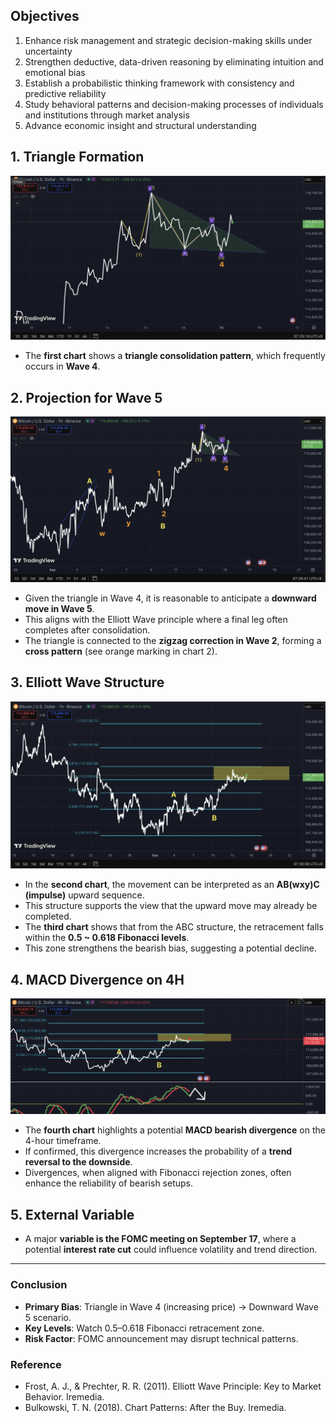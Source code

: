 ## Objectives  

1. Enhance risk management and strategic decision-making skills under uncertainty  
2. Strengthen deductive, data-driven reasoning by eliminating intuition and emotional bias  
3. Establish a probabilistic thinking framework with consistency and predictive reliability  
4. Study behavioral patterns and decision-making processes of individuals and institutions through market analysis  
5. Advance economic insight and structural understanding  

## 1. Triangle Formation
![Triangle Formation](2025-09-15_chart1.png)

- The **first chart** shows a **triangle consolidation pattern**, which frequently occurs in **Wave 4**.  


## 2. Projection for Wave 5
![Wave Projection](2025-09-15_chart2.png)

- Given the triangle in Wave 4, it is reasonable to anticipate a **downward move in Wave 5**.  
- This aligns with the Elliott Wave principle where a final leg often completes after consolidation.
- The triangle is connected to the **zigzag correction in Wave 2**, forming a **cross pattern** (see orange marking in chart 2).

## 3. Elliott Wave Structure
![Fibonacci Retracement](2025-09-15_chart3.png)

- In the **second chart**, the movement can be interpreted as an **AB(wxy)C (impulse)** upward sequence.  
- This structure supports the view that the upward move may already be completed.
- The **third chart** shows that from the ABC structure, the retracement falls within the **0.5 ~ 0.618 Fibonacci levels**.  
- This zone strengthens the bearish bias, suggesting a potential decline.

## 4. MACD Divergence on 4H
![MACD Divergence](2025-09-15_chart4.png)

- The **fourth chart** highlights a potential **MACD bearish divergence** on the 4-hour timeframe.  
- If confirmed, this divergence increases the probability of a **trend reversal to the downside**.  
- Divergences, when aligned with Fibonacci rejection zones, often enhance the reliability of bearish setups.

## 5. External Variable
- A major **variable is the FOMC meeting on September 17**, where a potential **interest rate cut** could influence volatility and trend direction.

---

### Conclusion
- **Primary Bias**: Triangle in Wave 4 (increasing price) → Downward Wave 5 scenario.  
- **Key Levels**: Watch 0.5–0.618 Fibonacci retracement zone.  
- **Risk Factor**: FOMC announcement may disrupt technical patterns.

### Reference
- Frost, A. J., & Prechter, R. R. (2011). Elliott Wave Principle: Key to Market Behavior. Iremedia.
- Bulkowski, T. N. (2018). Chart Patterns: After the Buy. Iremedia.
